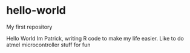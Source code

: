 # hello-world
My first repository

Hello World
Im Patrick, writing R code to make my life easier.
Like to do atmel microcontroller stuff for fun

